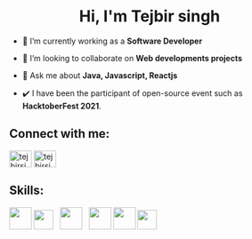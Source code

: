 <h1 align="center">Hi, I'm Tejbir singh</h1>
<!--- <h3 align ="center"<a href="https://github.com/Tejbirsingh7878/readme-typing-svg"><img src="https://readme-typing-svg.herokuapp.com/?lines=Front-End%20web%20developer;Always%20learning%20new%20things&font=Fira%20Code&center=true&width=440&height=45&color=36BCF7&vCenter=true&size=23"></a></h3>
-->

- 🔭 I’m currently working as a **Software Developer**

<!---  - 🌱 I’m currently learning **MERN Stack** -->

- 👯 I’m looking to collaborate on **Web developments projects**

- 💬 Ask me about **Java, Javascript, Reactjs**

- ✔️ I have been the participant of open-source event such as **HacktoberFest 2021**.

<h2 align="left">Connect with me:</h2>
<p align="left">
  <a href="https://twitter.com/tejbirsingh7878" target="blank"><img align="center" src="https://raw.githubusercontent.com/rahuldkjain/github-profile-readme-generator/master/src/images/icons/Social/twitter.svg" alt="tejbirsingh7878" height="30" width="40" /></a>
  <a href="https://linkedin.com/in/tejbirsingh23" target="blank"><img align="center" src="https://raw.githubusercontent.com/rahuldkjain/github-profile-readme-generator/master/src/images/icons/Social/linked-in-alt.svg" alt="tejbirsingh7878" height="30" width="40" /></a>
<!-- <a href="https://dev.to/tejbirsingh7878" target="blank"><img align="center" src="https://raw.githubusercontent.com/rahuldkjain/github-profile-readme-generator/master/src/images/icons/Social/devto.svg" alt="tejbirsingh7878" height="30" width="40" /></a> -->

</p>

<h2 align="left"> Skills:</h2>
<p align="left">
  <img src ="https://cdn.jsdelivr.net/gh/devicons/devicon/icons/java/java-original-wordmark.svg" width="40px" height="40px" >

<img src ="https://cdn.jsdelivr.net/gh/devicons/devicon/icons/react/react-original-wordmark.svg" width="35px" height="35px">
 &nbsp
<img src="https://cdn.jsdelivr.net/gh/devicons/devicon/icons/javascript/javascript-original.svg" width=40px heigth=50px > &nbsp 

<img src ="https://cdn.jsdelivr.net/gh/devicons/devicon/icons/git/git-plain.svg" width="40px" height="40px"> 
  <img src ="https://cdn.jsdelivr.net/gh/devicons/devicon/icons/nodejs/nodejs-original-wordmark.svg" width="40x"height="40ps">
<img src ="https://cdn.jsdelivr.net/gh/devicons/devicon/icons/vscode/vscode-original-wordmark.svg" width="35px" height="35px">
  

<!--  <h2 align="left">Github stats:</h2>
<p>&nbsp;<img align="center" src="https://github-readme-stats.vercel.app/api?username=tejbirsingh7878&&theme=algolia" alt="tejbirsingh7878" /></p> --> 

<!-- ![Streaks](https://github-readme-streak-stats.herokuapp.com/?user=Tejbirsingh7878&&theme=algolia) -->
<!-- <h3 align="center">Full Stack developer | Tech Geek</h3> -->
